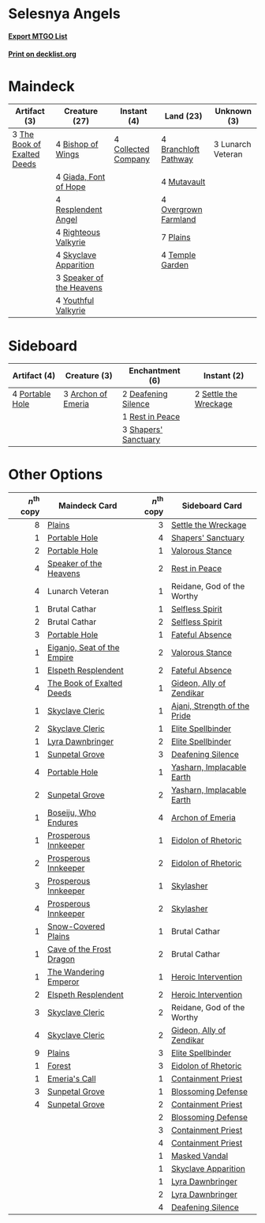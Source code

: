 # Selesnya Angels

#### [Export MTGO List](../collection/Selesnya%20Angels/Selesnya%20Angels.txt)
#### [Print on decklist.org](http://decklist.org/?deckmain=4%09Bishop%20of%20Wings%0A4%09Branchloft%20Pathway%0A4%09Collected%20Company%0A4%09Giada,%20Font%20of%20Hope%0A3%09Lunarch%20Veteran%0A4%09Mutavault%0A4%09Overgrown%20Farmland%0A7%09Plains%0A4%09Resplendent%20Angel%0A4%09Righteous%20Valkyrie%0A4%09Skyclave%20Apparition%0A3%09Speaker%20of%20the%20Heavens%0A4%09Temple%20Garden%0A3%09The%20Book%20of%20Exalted%20Deeds%0A4%09Youthful%20Valkyrie&deckside=3%09Archon%20of%20Emeria%0A2%09Deafening%20Silence%0A4%09Portable%20Hole%0A1%09Rest%20in%20Peace%0A2%09Settle%20the%20Wreckage%0A3%09Shapers'%20Sanctuary)
# Maindeck

|                                             Artifact (3)                                             |                                           Creature (27)                                           |                                         Instant (4)                                          |                                           Land (23)                                           |   Unknown (3)   |
|------------------------------------------------------------------------------------------------------|---------------------------------------------------------------------------------------------------|----------------------------------------------------------------------------------------------|-----------------------------------------------------------------------------------------------|-----------------|
|3 [The Book of Exalted Deeds](http://gatherer.wizards.com/Pages/Card/Details.aspx?multiverseid=527291)|4 [Bishop of Wings](http://gatherer.wizards.com/Pages/Card/Details.aspx?multiverseid=466762)       |4 [Collected Company](http://gatherer.wizards.com/Pages/Card/Details.aspx?multiverseid=394519)|4 [Branchloft Pathway](http://gatherer.wizards.com/Pages/Card/Details.aspx?multiverseid=491909)|3 Lunarch Veteran|
|                                                                                                      |4 [Giada, Font of Hope](http://gatherer.wizards.com/Pages/Card/Details.aspx?multiverseid=555215)   |                                                                                              |4 [Mutavault](http://gatherer.wizards.com/Pages/Card/Details.aspx?multiverseid=370733)         |                 |
|                                                                                                      |4 [Resplendent Angel](http://gatherer.wizards.com/Pages/Card/Details.aspx?multiverseid=447170)     |                                                                                              |4 [Overgrown Farmland](http://gatherer.wizards.com/Pages/Card/Details.aspx?multiverseid=535064)|                 |
|                                                                                                      |4 [Righteous Valkyrie](http://gatherer.wizards.com/Pages/Card/Details.aspx?multiverseid=503630)    |                                                                                              |7 [Plains](http://gatherer.wizards.com/Pages/Card/Details.aspx?multiverseid=439856)            |                 |
|                                                                                                      |4 [Skyclave Apparition](http://gatherer.wizards.com/Pages/Card/Details.aspx?multiverseid=495603)   |                                                                                              |4 [Temple Garden](http://gatherer.wizards.com/Pages/Card/Details.aspx?multiverseid=405112)     |                 |
|                                                                                                      |3 [Speaker of the Heavens](http://gatherer.wizards.com/Pages/Card/Details.aspx?multiverseid=488246)|                                                                                              |                                                                                               |                 |
|                                                                                                      |4 [Youthful Valkyrie](http://gatherer.wizards.com/Pages/Card/Details.aspx?multiverseid=506924)     |                                                                                              |                                                                                               |                 |


# Sideboard

|                                       Artifact (4)                                       |                                        Creature (3)                                         |                                        Enchantment (6)                                        |                                          Instant (2)                                           |
|------------------------------------------------------------------------------------------|---------------------------------------------------------------------------------------------|-----------------------------------------------------------------------------------------------|------------------------------------------------------------------------------------------------|
|4 [Portable Hole](http://gatherer.wizards.com/Pages/Card/Details.aspx?multiverseid=527320)|3 [Archon of Emeria](http://gatherer.wizards.com/Pages/Card/Details.aspx?multiverseid=495594)|2 [Deafening Silence](http://gatherer.wizards.com/Pages/Card/Details.aspx?multiverseid=472972) |2 [Settle the Wreckage](http://gatherer.wizards.com/Pages/Card/Details.aspx?multiverseid=435186)|
|                                                                                          |                                                                                             |1 [Rest in Peace](http://gatherer.wizards.com/Pages/Card/Details.aspx?multiverseid=442021)     |                                                                                                |
|                                                                                          |                                                                                             |3 [Shapers' Sanctuary](http://gatherer.wizards.com/Pages/Card/Details.aspx?multiverseid=435362)|                                                                                                |


# Other Options

|*n*<sup>th</sup> copy|                                            Maindeck Card                                             |*n*<sup>th</sup> copy|                                            Sideboard Card                                             |
|--------------------:|------------------------------------------------------------------------------------------------------|--------------------:|-------------------------------------------------------------------------------------------------------|
|                    8|[Plains](http://gatherer.wizards.com/Pages/Card/Details.aspx?multiverseid=439856)                     |                    3|[Settle the Wreckage](http://gatherer.wizards.com/Pages/Card/Details.aspx?multiverseid=435186)         |
|                    1|[Portable Hole](http://gatherer.wizards.com/Pages/Card/Details.aspx?multiverseid=527320)              |                    4|[Shapers' Sanctuary](http://gatherer.wizards.com/Pages/Card/Details.aspx?multiverseid=435362)          |
|                    2|[Portable Hole](http://gatherer.wizards.com/Pages/Card/Details.aspx?multiverseid=527320)              |                    1|[Valorous Stance](http://gatherer.wizards.com/Pages/Card/Details.aspx?multiverseid=391950)             |
|                    4|[Speaker of the Heavens](http://gatherer.wizards.com/Pages/Card/Details.aspx?multiverseid=488246)     |                    2|[Rest in Peace](http://gatherer.wizards.com/Pages/Card/Details.aspx?multiverseid=442021)               |
|                    4|Lunarch Veteran                                                                                       |                    1|Reidane, God of the Worthy                                                                             |
|                    1|Brutal Cathar                                                                                         |                    1|[Selfless Spirit](http://gatherer.wizards.com/Pages/Card/Details.aspx?multiverseid=414332)             |
|                    2|Brutal Cathar                                                                                         |                    2|[Selfless Spirit](http://gatherer.wizards.com/Pages/Card/Details.aspx?multiverseid=414332)             |
|                    3|[Portable Hole](http://gatherer.wizards.com/Pages/Card/Details.aspx?multiverseid=527320)              |                    1|[Fateful Absence](http://gatherer.wizards.com/Pages/Card/Details.aspx?multiverseid=534774)             |
|                    1|[Eiganjo, Seat of the Empire](http://gatherer.wizards.com/Pages/Card/Details.aspx?multiverseid=548581)|                    2|[Valorous Stance](http://gatherer.wizards.com/Pages/Card/Details.aspx?multiverseid=391950)             |
|                    1|[Elspeth Resplendent](http://gatherer.wizards.com/Pages/Card/Details.aspx?multiverseid=555212)        |                    2|[Fateful Absence](http://gatherer.wizards.com/Pages/Card/Details.aspx?multiverseid=534774)             |
|                    4|[The Book of Exalted Deeds](http://gatherer.wizards.com/Pages/Card/Details.aspx?multiverseid=527291)  |                    1|[Gideon, Ally of Zendikar](http://gatherer.wizards.com/Pages/Card/Details.aspx?multiverseid=401897)    |
|                    1|[Skyclave Cleric](http://gatherer.wizards.com/Pages/Card/Details.aspx?multiverseid=491666)            |                    1|[Ajani, Strength of the Pride](http://gatherer.wizards.com/Pages/Card/Details.aspx?multiverseid=466756)|
|                    2|[Skyclave Cleric](http://gatherer.wizards.com/Pages/Card/Details.aspx?multiverseid=491666)            |                    1|[Elite Spellbinder](http://gatherer.wizards.com/Pages/Card/Details.aspx?multiverseid=513494)           |
|                    1|[Lyra Dawnbringer](http://gatherer.wizards.com/Pages/Card/Details.aspx?multiverseid=442914)           |                    2|[Elite Spellbinder](http://gatherer.wizards.com/Pages/Card/Details.aspx?multiverseid=513494)           |
|                    1|[Sunpetal Grove](http://gatherer.wizards.com/Pages/Card/Details.aspx?multiverseid=420946)             |                    3|[Deafening Silence](http://gatherer.wizards.com/Pages/Card/Details.aspx?multiverseid=472972)           |
|                    4|[Portable Hole](http://gatherer.wizards.com/Pages/Card/Details.aspx?multiverseid=527320)              |                    1|[Yasharn, Implacable Earth](http://gatherer.wizards.com/Pages/Card/Details.aspx?multiverseid=491891)   |
|                    2|[Sunpetal Grove](http://gatherer.wizards.com/Pages/Card/Details.aspx?multiverseid=420946)             |                    2|[Yasharn, Implacable Earth](http://gatherer.wizards.com/Pages/Card/Details.aspx?multiverseid=491891)   |
|                    1|[Boseiju, Who Endures](http://gatherer.wizards.com/Pages/Card/Details.aspx?multiverseid=548579)       |                    4|[Archon of Emeria](http://gatherer.wizards.com/Pages/Card/Details.aspx?multiverseid=495594)            |
|                    1|[Prosperous Innkeeper](http://gatherer.wizards.com/Pages/Card/Details.aspx?multiverseid=527487)       |                    1|[Eidolon of Rhetoric](http://gatherer.wizards.com/Pages/Card/Details.aspx?multiverseid=380409)         |
|                    2|[Prosperous Innkeeper](http://gatherer.wizards.com/Pages/Card/Details.aspx?multiverseid=527487)       |                    2|[Eidolon of Rhetoric](http://gatherer.wizards.com/Pages/Card/Details.aspx?multiverseid=380409)         |
|                    3|[Prosperous Innkeeper](http://gatherer.wizards.com/Pages/Card/Details.aspx?multiverseid=527487)       |                    1|[Skylasher](http://gatherer.wizards.com/Pages/Card/Details.aspx?multiverseid=369083)                   |
|                    4|[Prosperous Innkeeper](http://gatherer.wizards.com/Pages/Card/Details.aspx?multiverseid=527487)       |                    2|[Skylasher](http://gatherer.wizards.com/Pages/Card/Details.aspx?multiverseid=369083)                   |
|                    1|[Snow-Covered Plains](http://gatherer.wizards.com/Pages/Card/Details.aspx?multiverseid=121267)        |                    1|Brutal Cathar                                                                                          |
|                    1|[Cave of the Frost Dragon](http://gatherer.wizards.com/Pages/Card/Details.aspx?multiverseid=527540)   |                    2|Brutal Cathar                                                                                          |
|                    1|[The Wandering Emperor](http://gatherer.wizards.com/Pages/Card/Details.aspx?multiverseid=548337)      |                    1|[Heroic Intervention](http://gatherer.wizards.com/Pages/Card/Details.aspx?multiverseid=423776)         |
|                    2|[Elspeth Resplendent](http://gatherer.wizards.com/Pages/Card/Details.aspx?multiverseid=555212)        |                    2|[Heroic Intervention](http://gatherer.wizards.com/Pages/Card/Details.aspx?multiverseid=423776)         |
|                    3|[Skyclave Cleric](http://gatherer.wizards.com/Pages/Card/Details.aspx?multiverseid=491666)            |                    2|Reidane, God of the Worthy                                                                             |
|                    4|[Skyclave Cleric](http://gatherer.wizards.com/Pages/Card/Details.aspx?multiverseid=491666)            |                    2|[Gideon, Ally of Zendikar](http://gatherer.wizards.com/Pages/Card/Details.aspx?multiverseid=401897)    |
|                    9|[Plains](http://gatherer.wizards.com/Pages/Card/Details.aspx?multiverseid=439856)                     |                    3|[Elite Spellbinder](http://gatherer.wizards.com/Pages/Card/Details.aspx?multiverseid=513494)           |
|                    1|[Forest](http://gatherer.wizards.com/Pages/Card/Details.aspx?multiverseid=439860)                     |                    3|[Eidolon of Rhetoric](http://gatherer.wizards.com/Pages/Card/Details.aspx?multiverseid=380409)         |
|                    1|[Emeria's Call](http://gatherer.wizards.com/Pages/Card/Details.aspx?multiverseid=491633)              |                    1|[Containment Priest](http://gatherer.wizards.com/Pages/Card/Details.aspx?multiverseid=389470)          |
|                    3|[Sunpetal Grove](http://gatherer.wizards.com/Pages/Card/Details.aspx?multiverseid=420946)             |                    1|[Blossoming Defense](http://gatherer.wizards.com/Pages/Card/Details.aspx?multiverseid=417719)          |
|                    4|[Sunpetal Grove](http://gatherer.wizards.com/Pages/Card/Details.aspx?multiverseid=420946)             |                    2|[Containment Priest](http://gatherer.wizards.com/Pages/Card/Details.aspx?multiverseid=389470)          |
|                     |                                                                                                      |                    2|[Blossoming Defense](http://gatherer.wizards.com/Pages/Card/Details.aspx?multiverseid=417719)          |
|                     |                                                                                                      |                    3|[Containment Priest](http://gatherer.wizards.com/Pages/Card/Details.aspx?multiverseid=389470)          |
|                     |                                                                                                      |                    4|[Containment Priest](http://gatherer.wizards.com/Pages/Card/Details.aspx?multiverseid=389470)          |
|                     |                                                                                                      |                    1|[Masked Vandal](http://gatherer.wizards.com/Pages/Card/Details.aspx?multiverseid=503800)               |
|                     |                                                                                                      |                    1|[Skyclave Apparition](http://gatherer.wizards.com/Pages/Card/Details.aspx?multiverseid=495603)         |
|                     |                                                                                                      |                    1|[Lyra Dawnbringer](http://gatherer.wizards.com/Pages/Card/Details.aspx?multiverseid=442914)            |
|                     |                                                                                                      |                    2|[Lyra Dawnbringer](http://gatherer.wizards.com/Pages/Card/Details.aspx?multiverseid=442914)            |
|                     |                                                                                                      |                    4|[Deafening Silence](http://gatherer.wizards.com/Pages/Card/Details.aspx?multiverseid=472972)           |


